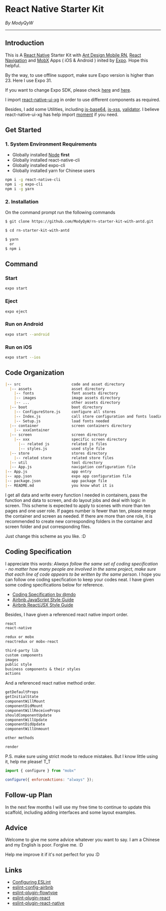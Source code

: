 # React Native Starter Kit

*By ModyQyW*

---

## Introduction

This is A [React Native](https://facebook.github.io/react-native/) Starter Kit with [Ant Design Mobile RN](https://rn.mobile.ant.design/docs/react/introduce), [React Navigation](https://reactnavigation.org/) and [MobX](https://github.com/mobxjs/mobx) Apps ( iOS & Android ) inited by [Expo](https://docs.expo.io/). Hope this helpful.

By the way, to use offline support, make sure Expo version is higher than 23. Here I use Expo 31.

If you want to change Expo SDK, please check [here](https://docs.expo.io/versions/v31.0.0/workflow/upgrading-expo-sdk-walkthrough) and [here](https://docs.expo.io/versions/v31.0.0/workflow/upgrading-expo).

I import [react-native-ui-xg](https://github.com/xgfe/react-native-ui-xg) in order to use different components as required.

Besides, I add some Utilities, including [js-base64](https://github.com/dankogai/js-base64), [js-xss](https://github.com/leizongmin/js-xss), [validator](https://github.com/chriso/validator.js). I believe react-native-ui-xg has help import [moment](https://github.com/moment/moment) if you need.

## Get Started

### 1. System Environment Requirements

- Globally installed [Node](https://nodejs.org/en/) **first**
- Globally installed react-native-cli
- Globally installed expo-cli
- Globally installed yarn for Chinese users

```sh
npm i -g react-native-cli
npm i -g expo-cli
npm i -g yarn
```

### 2. Installation

On the command prompt run the following commands

```sh
$ git clone https://github.com/ModyQyW/rn-starter-kit-with-antd.git

$ cd rn-starter-kit-with-antd

$ yarn
  or
$ npm i
```

## Command

### Start

```sh
expo start
```

### Eject

```sh
expo eject
```

### Run on Android

```sh
expo start --android
```

### Run on iOS

```sh
expo start --ios
```

## Code Organization

```md
|-- src                       code and asset directory
  |-- assets                  asset directory
    |-- fonts                 font assets directory
    |-- images                image assets directory
    |-- ...                   other assets directory
  |-- boot                    boot directory
    |-- ConfigureStore.js     configure all stores
    |-- Index.js              call store configuration and fonts loading
    |-- Setup.js              load fonts needed
  |-- container               screen containers directory
    |-- xxxContainer
  |-- screen                  screen directory
    |-- xxx                   specific screen directory
      |-- related js          related js files
      |-- styles.js           used style file
  |-- store                   stores directory
    |-- related store         related store files
  |-- util                    tool directory
  |-- App.js                  navigation configuration file
|-- App.js                    app entry
|-- app.json                  expo app configuration file
|-- package.json              app package file
|-- README.md                 you know what it is
```

I get all data and write every function I needed in containers, pass the function and data to screen, and do layout jobs and deal with logic in screen. This scheme is expected to apply to scenes with more than ten pages and one user role. If pages number is fewer than ten, please merge the container and screen as needed. If there are more than one role, it is recommended to create new corresponding folders in the container and screen folder and put corresponding files.

Just change this scheme as you like. :D

## Coding Specification

I appreciate this words: *Always follow the same set of coding specification - no matter how many people are involved in the same project, make sure that each line of code appears to be written by the same person.* I hope you can follow one coding specfication to keep your codes neat. I have given some coding specifications below for reference.

- [Coding Specification by @mdo](https://codeguide.bootcss.com/)
- [Airbnb JavaScript Style Guide](https://github.com/airbnb/javascript)
- [Airbnb React/JSX Style Guide](https://github.com/airbnb/javascript/tree/master/react)

Besides, I have given a referenced react native import order.

```md
react
react-native

redux or mobx
reactredux or mobx-react

third-party lib
custom components
images
public style
business components & their styles
actions
```

And a referenced react native method order.

```md
getDefaultProps
getInitialState
componentWillMount
componentDidMount
componentWillReceiveProps
shouldComponentUpdate
componentWillUpdate
componentDidUpdate
componentWillUnmount

other methods

render
```

P.S. make sure using strict mode to reduce mistakes. But I know little using it, help me please! T_T

```js
import { configure } from "mobx"

configure({ enforceActions: "always" });
```

## Follow-up Plan

In the next few months I will use my free time to continue to update this scaffold, including adding interfaces and some layout examples.

## Advice

Welcome to give me some advice whatever you want to say. I am a Chinese and my English is poor. Forgive me. :D

Help me improve it if it's not perfect for you :D

## Links

- [Configuring ESLint](https://eslint.org/)
- [eslint-config-airbnb](https://www.npmjs.com/package/eslint-config-airbnb)
- [eslint-plugin-flowtype](https://www.npmjs.com/package/eslint-plugin-flowtype)
- [eslint-plugin-react](https://www.npmjs.com/package/eslint-plugin-react)
- [eslint-plugin-react-native](https://www.npmjs.com/package/eslint-plugin-react-native)